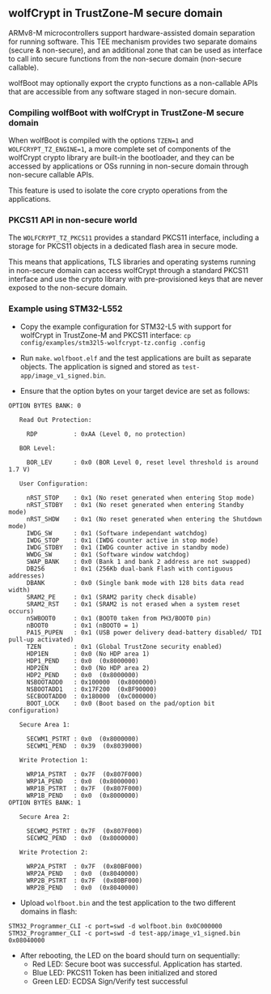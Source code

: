 ## wolfCrypt in TrustZone-M secure domain

ARMv8-M microcontrollers support hardware-assisted domain separation for running
software. This TEE mechanism provides two separate domains (secure & non-secure),
and an additional zone that can be used as interface to call into secure
functions from the non-secure domain (non-secure callable).

wolfBoot may optionally export the crypto functions as a non-callable APIs that
are accessible from any software staged in non-secure domain.

### Compiling wolfBoot with wolfCrypt in TrustZone-M secure domain

When wolfBoot is compiled with the options `TZEN=1` and `WOLFCRYPT_TZ_ENGINE=1`,
a more complete set of components of the wolfCrypt crypto library are built-in
the bootloader, and they can be accessed by applications or OSs running in 
non-secure domain through non-secure callable APIs.

This feature is used to isolate the core crypto operations from the applications.

### PKCS11 API in non-secure world

The `WOLFCRYPT_TZ_PKCS11` provides a standard PKCS11 interface,
including a storage for PKCS11 objects in a dedicated flash area in secure mode.

This means that applications, TLS libraries and operating systems running in 
non-secure domain can access wolfCrypt through a standard PKCS11 interface and
use the crypto library with pre-provisioned keys that are never exposed to the
non-secure domain.

### Example using STM32-L552

  - Copy the example configuration for STM32-L5 with support for wolfCrypt in
    TrustZone-M and PKCS11 interface: `cp config/examples/stm32l5-wolfcrypt-tz.config .config`

  - Run `make`. `wolfboot.elf` and the test applications are built as separate
    objects. The application is signed and stored as `test-app/image_v1_signed.bin`.

  - Ensure that the option bytes on your target device are set as follows:

```
OPTION BYTES BANK: 0

   Read Out Protection:

     RDP          : 0xAA (Level 0, no protection) 

   BOR Level:

     BOR_LEV      : 0x0 (BOR Level 0, reset level threshold is around 1.7 V) 

   User Configuration:

     nRST_STOP    : 0x1 (No reset generated when entering Stop mode) 
     nRST_STDBY   : 0x1 (No reset generated when entering Standby mode) 
     nRST_SHDW    : 0x1 (No reset generated when entering the Shutdown mode) 
     IWDG_SW      : 0x1 (Software independant watchdog) 
     IWDG_STOP    : 0x1 (IWDG counter active in stop mode) 
     IWDG_STDBY   : 0x1 (IWDG counter active in standby mode) 
     WWDG_SW      : 0x1 (Software window watchdog) 
     SWAP_BANK    : 0x0 (Bank 1 and bank 2 address are not swapped) 
     DB256        : 0x1 (256Kb dual-bank Flash with contiguous addresses) 
     DBANK        : 0x0 (Single bank mode with 128 bits data read width) 
     SRAM2_PE     : 0x1 (SRAM2 parity check disable) 
     SRAM2_RST    : 0x1 (SRAM2 is not erased when a system reset occurs) 
     nSWBOOT0     : 0x1 (BOOT0 taken from PH3/BOOT0 pin) 
     nBOOT0       : 0x1 (nBOOT0 = 1) 
     PA15_PUPEN   : 0x1 (USB power delivery dead-battery disabled/ TDI pull-up activated) 
     TZEN         : 0x1 (Global TrustZone security enabled) 
     HDP1EN       : 0x0 (No HDP area 1) 
     HDP1_PEND    : 0x0  (0x8000000) 
     HDP2EN       : 0x0 (No HDP area 2) 
     HDP2_PEND    : 0x0  (0x8000000) 
     NSBOOTADD0   : 0x100000  (0x8000000) 
     NSBOOTADD1   : 0x17F200  (0xBF90000) 
     SECBOOTADD0  : 0x180000  (0xC000000) 
     BOOT_LOCK    : 0x0 (Boot based on the pad/option bit configuration) 

   Secure Area 1:

     SECWM1_PSTRT : 0x0  (0x8000000) 
     SECWM1_PEND  : 0x39  (0x8039000) 

   Write Protection 1:

     WRP1A_PSTRT  : 0x7F  (0x807F000) 
     WRP1A_PEND   : 0x0  (0x8000000) 
     WRP1B_PSTRT  : 0x7F  (0x807F000) 
     WRP1B_PEND   : 0x0  (0x8000000) 
OPTION BYTES BANK: 1

   Secure Area 2:

     SECWM2_PSTRT : 0x7F  (0x807F000) 
     SECWM2_PEND  : 0x0  (0x8000000) 

   Write Protection 2:

     WRP2A_PSTRT  : 0x7F  (0x80BF000) 
     WRP2A_PEND   : 0x0  (0x8040000) 
     WRP2B_PSTRT  : 0x7F  (0x80BF000) 
     WRP2B_PEND   : 0x0  (0x8040000) 
```


  - Upload `wolfboot.bin` and the test application to the two different domains in flash:

```
STM32_Programmer_CLI -c port=swd -d wolfboot.bin 0x0C000000
STM32_Programmer_CLI -c port=swd -d test-app/image_v1_signed.bin 0x08040000
```

  - After rebooting, the LED on the board should turn on sequentially:
    - Red LED: Secure boot was successful. Application has started.
    - Blue LED: PKCS11 Token has been initialized and stored
    - Green LED: ECDSA Sign/Verify test successful



